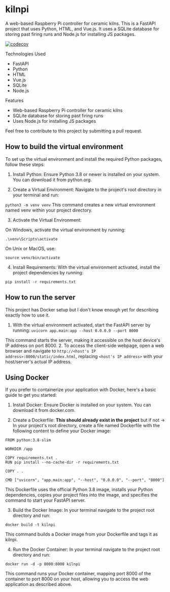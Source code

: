 # kilnpi
A web-based Raspberry Pi controller for ceramic kilns. This is a FastAPI project that uses Python, HTML, and Vue.js. It uses a SQLite database for storing past firing runs and Node.js for installing JS packages.

[![codecov](https://codecov.io/gh/daharoni/kilnpi/graph/badge.svg?token=Y5YQZ08Y36)](https://codecov.io/gh/daharoni/kilnpi)


Technologies Used
* FastAPI
* Python
* HTML
* Vue.js
* SQLite
* Node.js

Features
* Web-based Raspberry Pi controller for ceramic kilns
* SQLite database for storing past firing runs
* Uses Node.js for installing JS packages

Feel free to contribute to this project by submitting a pull request.

## How to build the virtual environment
To set up the virtual environment and install the required Python packages, follow these steps:
1. Install Python: Ensure Python 3.8 or newer is installed on your system. You can download it from python.org.

2. Create a Virtual Environment: Navigate to the project's root directory in your terminal and run:

`python3 -m venv venv`
This command creates a new virtual environment named venv within your project directory.

3. Activate the Virtual Environment:

On Windows, activate the virtual environment by running:

`.\venv\Scripts\activate`

On Unix or MacOS, use:

`source venv/bin/activate`

4. Install Requirements: With the virtual environment activated, install the project dependencies by running:

`pip install -r requirements.txt`

## How to run the server
This project has Docker setup but I don't know enough yet for describing exactly how to use it.

1. With the virtual environment activated, start the FastAPI server by running:
`uvicorn app.main:app --host 0.0.0.0 --port 8000`

This command starts the server, making it accessible on the host device's IP address on port 8000.
2. To access the client-side webpage, open a web browser and navigate to `http://<host's IP address>:8000/static/index.html`, replacing `<host's IP address>` with your host/server's actual IP address.

## Using Docker
If you prefer to containerize your application with Docker, here's a basic guide to get you started:

1. Install Docker: Ensure Docker is installed on your system. You can download it from docker.com.

2. Create a Dockerfile: **This should already exist in the project** but if not -> In your project's root directory, create a file named Dockerfile with the following content to define your Docker image:
```
FROM python:3.8-slim

WORKDIR /app

COPY requirements.txt .
RUN pip install --no-cache-dir -r requirements.txt

COPY . .

CMD ["uvicorn", "app.main:app", "--host", "0.0.0.0", "--port", "8000"]
```

This Dockerfile uses the official Python 3.8 image, installs your Python dependencies, copies your project files into the image, and specifies the command to start your FastAPI server.

3. Build the Docker Image: In your terminal navigate to the project root directory and run:

`docker build -t kilnpi`

This command builds a Docker image from your Dockerfile and tags it as kilnpi.

4. Run the Docker Container: In your terminal navigate to the project root directory and run:

`docker run -d -p 8000:8000 kilnpi`

This command runs your Docker container, mapping port 8000 of the container to port 8000 on your host, allowing you to access the web application as described above.

